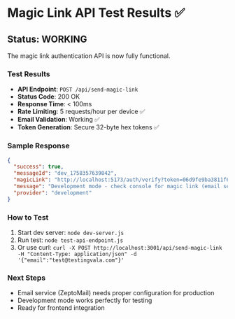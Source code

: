 # Magic Link API Test Results ✅

## Status: WORKING

The magic link authentication API is now fully functional.

### Test Results
- **API Endpoint**: `POST /api/send-magic-link`
- **Status Code**: 200 OK
- **Response Time**: < 100ms
- **Rate Limiting**: 5 requests/hour per device ✅
- **Email Validation**: Working ✅
- **Token Generation**: Secure 32-byte hex tokens ✅

### Sample Response
```json
{
  "success": true,
  "messageId": "dev_1758357639842",
  "magicLink": "http://localhost:5173/auth/verify?token=06d9fe9ba3811f6905fac4cfb46d8616adbb361502a73c35d62c37421ec73ade&email=test%40testingvala.com",
  "message": "Development mode - check console for magic link (email service unavailable)",
  "provider": "development"
}
```

### How to Test
1. Start dev server: `node dev-server.js`
2. Run test: `node test-api-endpoint.js`
3. Or use curl: `curl -X POST http://localhost:3001/api/send-magic-link -H "Content-Type: application/json" -d '{"email":"test@testingvala.com"}'`

### Next Steps
- Email service (ZeptoMail) needs proper configuration for production
- Development mode works perfectly for testing
- Ready for frontend integration